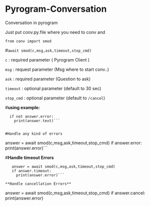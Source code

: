 # Pyrogram-Conversation

Conversation in pyrogram 

Just put conv.py.file where you need to conv and

```from conv import smod```

#```await smod(c,msg,ask,timeout,stop_cmd)```

```c``` : required parameter ( Pyrogram Client )

```msg``` : request parameter (Msg where to start conv..)

```ask``` : required parameter (Question to ask)

```timeout``` : optional parameter (default to 30 sec)

```stop_cmd``` : optional parameter (default to ```/cancel```)

#**using example:**

```  answer = await smod(c,msg,ask,timeout,stop_cmd)
  if not answer.error:
    print(answer.text)```


#Handle any kind of errors

```
   answer = await smod(c,msg,ask,timeout,stop_cmd)
   if answer.error:
     print(answer.error)```

#**Handle timeout Errors**

```
   answer = await smod(c,msg,ask,timeout,stop_cmd)
   if answer.timeout:
     print(answer.error)```

**Handle cancellation Errors**

```
   answer = await smod(c,msg,ask,timeout,stop_cmd)
   if answer.cancel:
     print(answer.error)

```




